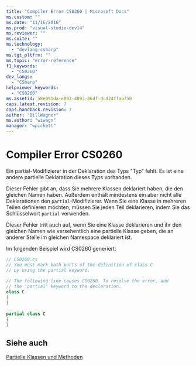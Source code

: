 ```yaml
---
title: "Compiler Error CS0260 | Microsoft Docs"
ms.custom: ""
ms.date: "11/16/2016"
ms.prod: "visual-studio-dev14"
ms.reviewer: ""
ms.suite: ""
ms.technology: 
  - "devlang-csharp"
ms.tgt_pltfrm: ""
ms.topic: "error-reference"
f1_keywords: 
  - "CS0260"
dev_langs: 
  - "CSharp"
helpviewer_keywords: 
  - "CS0260"
ms.assetid: 58e091da-e093-4093-86df-dcd24ffab750
caps.latest.revision: 7
caps.handback.revision: 7
author: "BillWagner"
ms.author: "wiwagn"
manager: "wpickett"
---
```

# Compiler Error CS0260
Ein partial\-Modifizierer in der Deklaration des Typs "Typ" fehlt. Es ist eine andere partielle Deklaration dieses Typs vorhanden.  
  
 Dieser Fehler gibt an, dass Sie mehrere Klassen deklariert haben, die den gleichen Namen haben.  Außerdem enthält mindestens ein aber nicht alle Deklarationen den `partial`\-Modifizierer.  Wenn Sie eine Klasse in mehreren Teilen definieren möchten, müssen Sie jeden Teil deklarieren, indem Sie das Schlüsselwort `partial` verwenden.  
  
 Dieser Fehler tritt auch auf, wenn Sie eine Klasse deklarieren und ihr den gleichen Namen wie versehentlich eine partielle Klasse geben, die an anderer Stelle im gleichen Namespace deklariert ist.  
  
 Im folgenden Beispiel wird CS0260 generiert:  
  
```c#  
// CS0260.cs  
// You must mark both parts of the definition of class C   
// by using the partial keyword.  
  
// The following line causes CS0260. To resolve the error, add  
// the 'partial' keyword to the declaration.  
class C    
{  
}  
  
partial class C  
{  
}  
```  
  
## Siehe auch  
 [Partielle Klassen und Methoden](../../../csharp/programming-guide/classes-and-structs/partial-classes-and-methods.md)